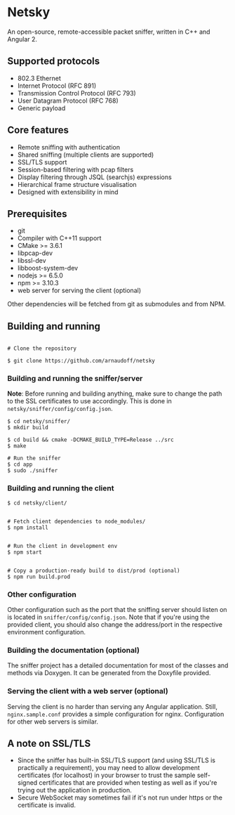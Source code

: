 # Netsky

An open-source, remote-accessible packet sniffer, written in C++ and Angular 2.

## Supported protocols

- 802.3 Ethernet
- Internet Protocol (RFC 891)
- Transmission Control Protocol (RFC 793)
- User Datagram Protocol (RFC 768)
- Generic payload

## Core features

- Remote sniffing with authentication
- Shared sniffing (multiple clients are supported)
- SSL/TLS support
- Session-based filtering with pcap filters
- Display filtering through JSQL (searchjs) expressions
- Hierarchical frame structure visualisation
- Designed with extensibility in mind

## Prerequisites

- git
- Compiler with C++11 support
- CMake >= 3.6.1
- libpcap-dev
- libssl-dev
- libboost-system-dev
- nodejs >= 6.5.0
- npm >= 3.10.3
- web server for serving the client (optional)

Other dependencies will be fetched from git as submodules and from NPM.

## Building and running

```shell

# Clone the repository

$ git clone https://github.com/arnaudoff/netsky
```

### Building and running the sniffer/server

**Note**: Before running and building anything, make sure to change the
path to the SSL certificates to use accordingly. This is done
in `netsky/sniffer/config/config.json`.

```shell
$ cd netsky/sniffer/
$ mkdir build

$ cd build && cmake -DCMAKE_BUILD_TYPE=Release ../src
$ make

# Run the sniffer
$ cd app
$ sudo ./sniffer
```

### Building and running the client

```shell
$ cd netsky/client/


# Fetch client dependencies to node_modules/
$ npm install


# Run the client in development env
$ npm start


# Copy a production-ready build to dist/prod (optional)
$ npm run build.prod
```

### Other configuration

Other configuration such as the port that the sniffing server should listen on
is located in `sniffer/config/config.json`. Note that if you're using the
provided client, you should also change the address/port in the respective
environment configuration.

### Building the documentation (optional)

The sniffer project has a detailed documentation for most of the classes and
methods via Doxygen. It can be generated from the Doxyfile provided.

### Serving the client with a web server (optional)

Serving the client is no harder than serving any Angular application. Still,
`nginx.sample.conf` provides a simple configuration for nginx. Configuration for
other web servers is similar.

## A note on SSL/TLS

- Since the sniffer has built-in SSL/TLS support (and using SSL/TLS is practically a requirement),
you may need to allow development certificates (for localhost) in your browser to trust the
sample self-signed certificates that are provided when testing as well as if
you're trying out the application in production.
- Secure WebSocket may sometimes fail if it's not run under https or the
certificate is invalid.

